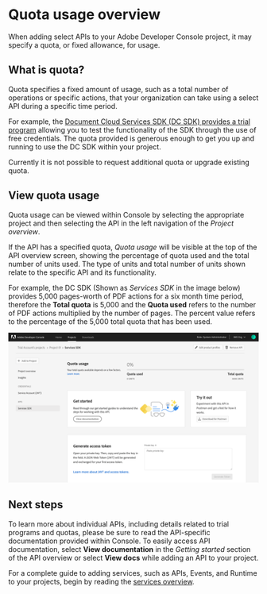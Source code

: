 # Quota usage overview

When adding select APIs to your Adobe Developer Console project, it may specify a quota, or fixed allowance, for usage. 

## What is quota?

Quota specifies a fixed amount of usage, such as a total number of operations or specific actions, that your organization can take using a select API during a specific time period.

For example, the [Document Cloud Services SDK (DC SDK) provides a trial program](https://www.adobe.io/apis/documentcloud/dcsdk/docs.html?view=services) allowing you to test the functionality of the SDK through the use of free credentials. The quota provided is generous enough to get you up and running to use the DC SDK within your project.

<InlineAlert slots="text"/>

Currently it is not possible to request additional quota or upgrade existing quota.

## View quota usage

Quota usage can be viewed within Console by selecting the appropriate project and then selecting the API in the left navigation of the *Project overview*. 

If the API has a specified quota, *Quota usage* will be visible at the top of the API overview screen, showing the percentage of quota used and the total number of units used. The type of units and total number of units shown relate to the specific API and its functionality.

For example, the DC SDK (Shown as *Services SDK* in the image below) provides 5,000 pages-worth of PDF actions for a six month time period, therefore the **Total quota** is 5,000 and the **Quota used** refers to the number of PDF actions multiplied by the number of pages. The percent value refers to the percentage of the 5,000 total quota that has been used.

![](../images/quota-usage.png)

## Next steps

To learn more about individual APIs, including details related to trial programs and quotas, please be sure to read the API-specific documentation provided within Console. To easily access API documentation, select **View documentation** in the *Getting started* section of the API overview or select **View docs** while adding an API to your project.

For a complete guide to adding services, such as APIs, Events, and Runtime to your projects, begin by reading the [services overview](services/index.md).



